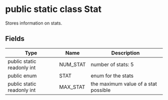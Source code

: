 # public static class Stat
<!--'></!-->

Stores information on stats.

## Fields

| Type | Name | Description |
|---|---|---|
|public static readonly int| NUM_STAT | number of stats: 5|
| public enum| STAT| enum for the stats|
| public static readonly int |MAX_STAT | the maximum value of a stat possible|d
